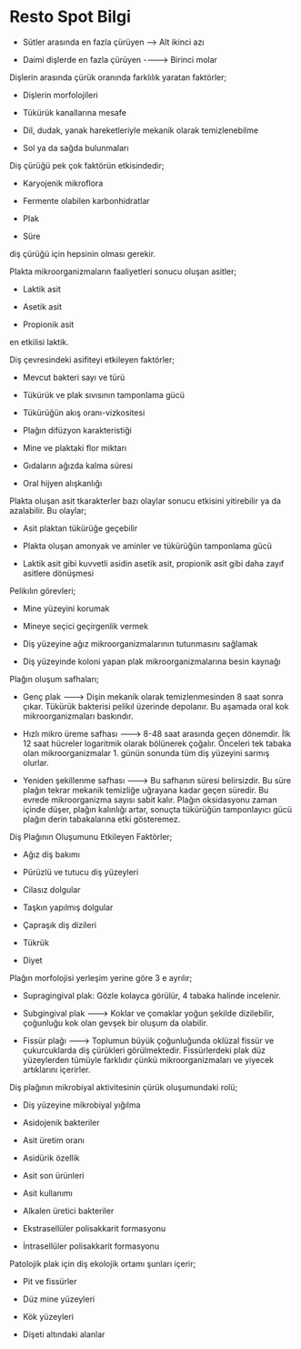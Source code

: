 # Resto Spot Bilgi

- Sütler arasında en fazla çürüyen --> Alt ikinci azı

- Daimi dişlerde en fazla çürüyen ----> Birinci molar



Dişlerin arasında çürük oranında farklılık yaratan faktörler;

- Dişlerin morfolojileri

- Tükürük kanallarına mesafe

- Dil, dudak, yanak hareketleriyle mekanik olarak temizlenebilme

- Sol ya da sağda bulunmaları



Diş çürüğü pek çok faktörün etkisindedir;

- Karyojenik mikroflora

- Fermente olabilen karbonhidratlar

- Plak

- Süre

diş çürüğü için hepsinin olması gerekir.



Plakta mikroorganizmaların faaliyetleri sonucu oluşan asitler;

- Laktik asit

- Asetik asit

- Propionik asit

en etkilisi laktik.



Diş çevresindeki asifiteyi etkileyen faktörler;

- Mevcut bakteri sayı ve türü

- Tükürük ve plak sıvısının tamponlama gücü

- Tükürüğün akış oranı-vizkositesi

- Plağın difüzyon karakteristiği

- Mine ve plaktaki flor miktarı

- Gıdaların ağızda kalma süresi

- Oral hijyen alışkanlığı



Plakta oluşan asit tkarakterler bazı olaylar sonucu etkisini yitirebilir ya da azalabilir. Bu olaylar;

- Asit plaktan tükürüğe geçebilir

- Plakta oluşan amonyak ve aminler ve tükürüğün tamponlama gücü

- Laktik asit gibi kuvvetli asidin asetik asit, propionik asit gibi daha zayıf asitlere dönüşmesi



Pelikılın görevleri;

- Mine yüzeyini korumak

- Mineye seçici geçirgenlik vermek

- Diş yüzeyine ağız mikroorganizmalarının tutunmasını sağlamak

- Diş yüzeyinde koloni yapan plak mikroorganizmalarına besin kaynağı



Plağın oluşum safhaları;

- Genç plak ---> Dişin mekanik olarak temizlenmesinden 8 saat sonra çıkar. Tükürük bakterisi pelikıl üzerinde depolanır. Bu aşamada oral kok mikroorganizmaları baskındır.

- Hızlı mikro üreme safhası ---> 8-48 saat arasında geçen dönemdir. İlk 12 saat hücreler logaritmik olarak bölünerek çoğalır. Önceleri tek tabaka olan mikroorganizmalar 1. günün sonunda tüm diş yüzeyini sarmış olurlar.

- Yeniden şekillenme safhası ---> Bu safhanın süresi belirsizdir. Bu süre plağın tekrar mekanik temizliğe uğrayana kadar geçen süredir. Bu evrede mikroorganizma sayısı sabit kalır. Plağın oksidasyonu zaman içinde düşer, plağın kalınlığı artar, sonuçta tükürüğün tamponlayıcı gücü plağın derin tabakalarına etki gösteremez.



Diş Plağının Oluşumunu Etkileyen Faktörler;

- Ağız diş bakımı

- Pürüzlü ve tutucu diş yüzeyleri

- Cilasız dolgular

- Taşkın yapılmış dolgular

- Çapraşık diş dizileri

- Tükrük

- Diyet



Plağın morfolojisi yerleşim yerine göre 3 e ayrılır;

- Supragingival plak: Gözle kolayca görülür, 4 tabaka halinde incelenir.

- Subgingival plak ---> Koklar ve çomaklar yoğun şekilde dizilebilir, çoğunluğu kok olan gevşek bir oluşum da olabilir.

- Fissür plağı ---> Toplumun büyük çoğunluğunda oklüzal fissür ve çukurcuklarda diş çürükleri görülmektedir. Fissürlerdeki plak düz yüzeylerden tümüyle farklıdır çünkü mikroorganizmaları ve yiyecek artıklarını içerirler.



Diş plağının mikrobiyal aktivitesinin çürük oluşumundaki rolü;

- Diş yüzeyine mikrobiyal yığılma

- Asidojenik bakteriler

- Asit üretim oranı

- Asidürik özellik

- Asit son ürünleri

- Asit kullanımı

- Alkalen üretici bakteriler

- Ekstrasellüler polisakkarit formasyonu

- İntrasellüler polisakkarit formasyonu



Patolojik plak için diş ekolojik ortamı şunları içerir;

- Pit ve fissürler

- Düz mine yüzeyleri

- Kök yüzeyleri

- Dişeti altındaki alanlar


